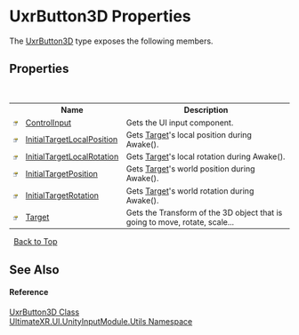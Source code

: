 # UxrButton3D Properties
 

The <a href="T_UltimateXR_UI_UnityInputModule_Utils_UxrButton3D">UxrButton3D</a> type exposes the following members.


## Properties
&nbsp;<table><tr><th></th><th>Name</th><th>Description</th></tr><tr><td>![Public property](media/pubproperty.gif "Public property")</td><td><a href="P_UltimateXR_UI_UnityInputModule_Utils_UxrButton3D_ControlInput">ControlInput</a></td><td>
Gets the UI input component.</td></tr><tr><td>![Public property](media/pubproperty.gif "Public property")</td><td><a href="P_UltimateXR_UI_UnityInputModule_Utils_UxrButton3D_InitialTargetLocalPosition">InitialTargetLocalPosition</a></td><td>
Gets <a href="P_UltimateXR_UI_UnityInputModule_Utils_UxrButton3D_Target">Target</a>'s local position during Awake().</td></tr><tr><td>![Public property](media/pubproperty.gif "Public property")</td><td><a href="P_UltimateXR_UI_UnityInputModule_Utils_UxrButton3D_InitialTargetLocalRotation">InitialTargetLocalRotation</a></td><td>
Gets <a href="P_UltimateXR_UI_UnityInputModule_Utils_UxrButton3D_Target">Target</a>'s local rotation during Awake().</td></tr><tr><td>![Public property](media/pubproperty.gif "Public property")</td><td><a href="P_UltimateXR_UI_UnityInputModule_Utils_UxrButton3D_InitialTargetPosition">InitialTargetPosition</a></td><td>
Gets <a href="P_UltimateXR_UI_UnityInputModule_Utils_UxrButton3D_Target">Target</a>'s world position during Awake().</td></tr><tr><td>![Public property](media/pubproperty.gif "Public property")</td><td><a href="P_UltimateXR_UI_UnityInputModule_Utils_UxrButton3D_InitialTargetRotation">InitialTargetRotation</a></td><td>
Gets <a href="P_UltimateXR_UI_UnityInputModule_Utils_UxrButton3D_Target">Target</a>'s world rotation during Awake().</td></tr><tr><td>![Public property](media/pubproperty.gif "Public property")</td><td><a href="P_UltimateXR_UI_UnityInputModule_Utils_UxrButton3D_Target">Target</a></td><td>
Gets the Transform of the 3D object that is going to move, rotate, scale...</td></tr></table>&nbsp;
<a href="#uxrbutton3d-properties">Back to Top</a>

## See Also


#### Reference
<a href="T_UltimateXR_UI_UnityInputModule_Utils_UxrButton3D">UxrButton3D Class</a><br /><a href="N_UltimateXR_UI_UnityInputModule_Utils">UltimateXR.UI.UnityInputModule.Utils Namespace</a><br />
